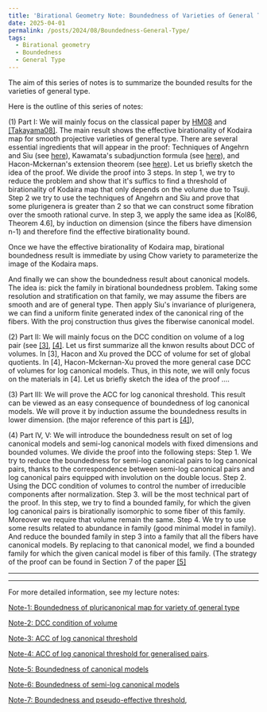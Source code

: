 ```yaml
---
title: 'Birational Geometry Note: Boundedness of Varieties of General Type'
date: 2025-04-01
permalink: /posts/2024/08/Boundedness-General-Type/
tags:
  - Birational geometry
  - Boundedness
  - General Type
---
```


The aim of this series of notes is to summarize the bounded results for the varieties of general type. 

Here is the outline of this series of notes:

(1) Part I: We will mainly focus on the classical paper by [HM08](https://link.springer.com/article/10.1007/s00222-006-0504-1) and [[Takayama08]](https://link.springer.com/article/10.1007/s00222-006-0503-2). The main result shows the effective birationality of Kodaira map for smooth projective varieties of general type. There are several essential ingredients that will appear in the proof: Techniques of Angehrn and Siu (see [here](https://yilimath.github.io/posts/2024/08/Theorem-of-Angehrn-and-Siu/)), Kawamata's subadjunction formula (see [here]()), and Hacon-Mckernan's extension theorem (see [here](https://yilimath.github.io/files/Birational/BCHM/HaconMckernanExtension.pdf)). Let us briefly sketch the idea of the proof. We divide the proof into 3 steps. In step 1, we try to reduce the problem and show that it's suffics to find a threshold of birationality of Kodaira map that only depends on the volume due to Tsuji. Step 2 we try to use the techniques of Angehrn and Siu and prove that some plurigenera is greater than 2 so that we can construct some fibration over the smooth rational curve. In step 3, we apply the same idea as [Kol86, Theorem 4.6], by induction on dimension (since the fibers have dimension n-1) and therefore find the effective birationality bound.

Once we have the effective birationality of Kodaira map, birational boundedness result is immediate by using Chow variety to parameterize the image of the Kodaira maps.

And finally we can show the boundedness result about canonical models. The idea is: pick the family in birational boundedness problem. Taking some resolution and stratification on that family, we may assume the fibers are smooth and are of general type. Then apply Siu's invariance of plurigenera, we can find a uniform finite generated index of the canonical ring of the fibers. With the proj construction thus gives the fiberwise canonical model.


(2) Part II: We will mainly focus on the DCC condition on volume of a log pair (see [[3]](https://annals.math.princeton.edu/2013/177-3/p06), [[4]](https://annals.math.princeton.edu/2014/180-2/p03). Let us first summarize all the knwon results about DCC of volumes. In [3], Hacon and Xu proved the DCC of volume for set of global quotients. In [4], Hacon-Mckernan-Xu proved the more general case DCC of volumes for log canonical models. Thus, in this note, we will only focus on the materials in [4]. Let us briefly sketch the idea of the proof ....


(3) Part III: We will prove the ACC for log canonical threshold. This result can be viewed as an easy consequence of boundedness of log canonical models. We will prove it by induction assume the boundedness results in lower dimension. (the major reference of this part is [[4]](https://annals.math.princeton.edu/2014/180-2/p03)),

(4) Part IV, V: We will introduce the boundedness result on set of log canonical models and semi-log canonical models with fixed dimensions and bounded volumes. We divide the proof into the following steps: Step 1. We try to reduce the boundedness for semi-log canonical pairs to log canonical pairs, thanks to the correspondence between semi-log canonical pairs and log canonical pairs equipped with involution on the double locus. Step 2. Using the DCC condition of volumes to control the number of irreducible components after normalization. Step 3. will be the most technical part of the proof. In this step, we try to find a bounded family, for which the given log canonical pairs is birationally isomorphic to some fiber of this family. Moreover we require that volume remain the same. Step 4. We try to use some results related to abundance in family (good minimal model in family). And reduce the bounded family in step 3 into a family that all the fibers have canonical models. By replacing to that canonical model, we find a bounded family for which the given canical model is fiber of this family. (The strategy of the proof can be found in Section 7 of the paper [[5]](https://ems.press/journals/jems/articles/15330)


---
---

For more detailed information, see my lecture notes:

[Note-1: Boundedness of pluricanonical map for variety of general type](https://yilimath.github.io/files/Birational/BoundednessGeneralType/DCCVolume.pdf)

[Note-2: DCC condition of volume](https://yilimath.github.io/files/Birational/BoundednessGeneralType/DCCVolume.pdf)

[Note-3: ACC of log canonical threshold](https://yilimath.github.io/files/Birational/BoundednessGeneralType/ACCLCT.pdf)

[Note-4: ACC of log canonical threshold for generalised pairs]().

[Note-5: Boundedness of canonical models](https://yilimath.github.io/files/Birational/BoundednessGeneralType/BoundedCanonicalModel.pdf)

[Note-6: Boundedness of semi-log canonical models](https://yilimath.github.io/files/Birational/BoundednessGeneralType/BoundedSLCM.pdf)

[Note-7: Boundedness and pseudo-effective threshold](),
